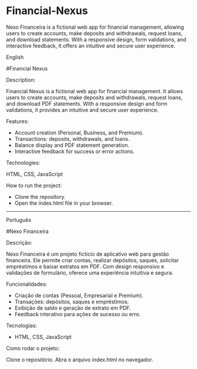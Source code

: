 # Financial-Nexus
Nexo Financeira is a fictional web app for financial management, allowing users to create accounts, make deposits and withdrawals, request loans, and download statements. With a responsive design, form validations, and interactive feedback, it offers an intuitive and secure user experience.



English

#Financial Nexus

Description:

Financial Nexus is a fictional web app for financial management. It allows users to create accounts, make deposits and withdrawals, request loans, and download PDF statements. With a responsive design and form validations, it provides an intuitive and secure user experience.

Features:

- Account creation (Personal, Business, and Premium).
- Transactions: deposits, withdrawals, and loans.
- Balance display and PDF statement generation.
- Interactive feedback for success or error actions.

Technologies:

HTML, CSS, JavaScript

How to run the project:

- Clone the repository.
- Open the index.html file in your browser.

-------------------------------------------------------------------------------------------------------------------------------------------------------------------------------------------------------------------------------------------------------------------------------------------------------------------
  
Português

#Nexo Financeira

Descrição:

Nexo Financeira é um projeto fictício de aplicativo web para gestão financeira. Ele permite criar contas, realizar depósitos, saques, solicitar empréstimos e baixar extratos em PDF. Com design responsivo e validações de formulário, oferece uma experiência intuitiva e segura.

Funcionalidades:

- Criação de contas (Pessoal, Empresarial e Premium).
- Transações: depósitos, saques e empréstimos.
- Exibição de saldo e geração de extrato em PDF.
- Feedback interativo para ações de sucesso ou erro.

Tecnologias:

- HTML, CSS, JavaScript
  
Como rodar o projeto:

Clone o repositório. Abra o arquivo index.html no navegador.
